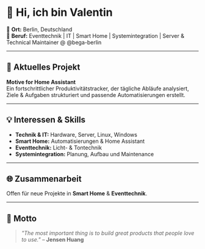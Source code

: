 # 👋 Hi, ich bin Valentin

📍 **Ort:** Berlin, Deutschland  
💼 **Beruf:** Eventtechnik | IT | Smart Home | Systemintegration | Server & Technical Maintainer @ @bega-berlin

---

## 🔧 Aktuelles Projekt
**Motive for Home Assistant**  
Ein fortschrittlicher Produktivitätstracker, der tägliche Abläufe analysiert, Ziele & Aufgaben strukturiert und passende Automatisierungen erstellt.

---

## 💡 Interessen & Skills
- **Technik & IT:** Hardware, Server, Linux, Windows  
- **Smart Home:** Automatisierungen & Home Assistant  
- **Eventtechnik:** Licht- & Tontechnik  
- **Systemintegration:** Planung, Aufbau und Maintenance  

---

## 🌐 Zusammenarbeit
Offen für neue Projekte in **Smart Home** & **Eventtechnik**.

---

## 🚀 Motto
> *"The most important thing is to
> build great products that people love to use."* – **Jensen Huang**